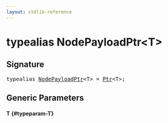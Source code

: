 ```yaml
---
layout: stdlib-reference
---
```


# typealias NodePayloadPtr\<T\>

## Signature

<pre>
<span class='code_keyword'>typealias</span> <a href="/stdlib-reference/types/nodepayloadptr-04b" class="code_type">NodePayloadPtr</a>&lt;T&gt; = <a href="/stdlib-reference/types/ptr-0/index" class="code_type">Ptr</a>&lt;T&gt;;
</pre>

## Generic Parameters

#### T {#typeparam-T}

